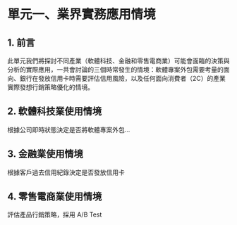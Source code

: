 # 單元一、業界實務應用情境

## 1. 前言
此單元我們將探討不同產業（軟體科技、金融和零售電商業）可能會面臨的決策與分析的實際應用，一共會討論的三個時常發生的情境：軟體專案外包需要考量的面向、銀行在發放信用卡時需要評估信用風險，以及任何面向消費者（2C）的產業實際發想行銷策略優化的情境。

## 2. 軟體科技業使用情境
根據公司即時狀態決定是否將軟體專案外包...

## 3. 金融業使用情境
根據客戶過去信用紀錄決定是否發放信用卡

## 4. 零售電商業使用情境
評估產品行銷策略，採用 A/B Test